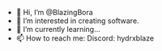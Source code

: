 - 👋 Hi, I’m @BlazingBora
- 👀 I’m interested in creating software.
- 🌱 I’m currently learning...
- 📫 How to reach me: 
     Discord: hydrxblaze
